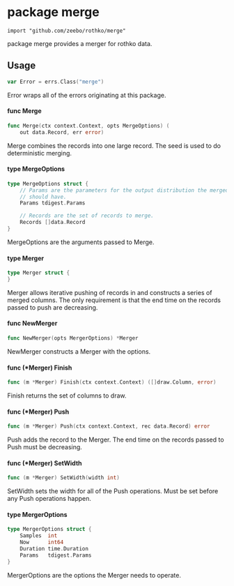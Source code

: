 # package merge

`import "github.com/zeebo/rothko/merge"`

package merge provides a merger for rothko data.

## Usage

```go
var Error = errs.Class("merge")
```
Error wraps all of the errors originating at this package.

#### func  Merge

```go
func Merge(ctx context.Context, opts MergeOptions) (
	out data.Record, err error)
```
Merge combines the records into one large record. The seed is used to do
deterministic merging.

#### type MergeOptions

```go
type MergeOptions struct {
	// Params are the parameters for the output distribution the merged record
	// should have.
	Params tdigest.Params

	// Records are the set of records to merge.
	Records []data.Record
}
```

MergeOptions are the arguments passed to Merge.

#### type Merger

```go
type Merger struct {
}
```

Merger allows iterative pushing of records in and constructs a series of merged
columns. The only requirement is that the end time on the records passed to push
are decreasing.

#### func  NewMerger

```go
func NewMerger(opts MergerOptions) *Merger
```
NewMerger constructs a Merger with the options.

#### func (*Merger) Finish

```go
func (m *Merger) Finish(ctx context.Context) ([]draw.Column, error)
```
Finish returns the set of columns to draw.

#### func (*Merger) Push

```go
func (m *Merger) Push(ctx context.Context, rec data.Record) error
```
Push adds the record to the Merger. The end time on the records passed to Push
must be decreasing.

#### func (*Merger) SetWidth

```go
func (m *Merger) SetWidth(width int)
```
SetWidth sets the width for all of the Push operations. Must be set before any
Push operations happen.

#### type MergerOptions

```go
type MergerOptions struct {
	Samples  int
	Now      int64
	Duration time.Duration
	Params   tdigest.Params
}
```

MergerOptions are the options the Merger needs to operate.
